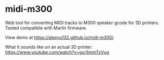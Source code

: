 # midi-m300
Web tool for converting MIDI tracks to M300 speaker gcode for 3D printers. Tested compatible with Marlin firmware.

View demo at https://alexyu132.github.io/midi-m300/.

What it sounds like on an actual 3D printer: https://www.youtube.com/watch?v=gurSmmTxVug
